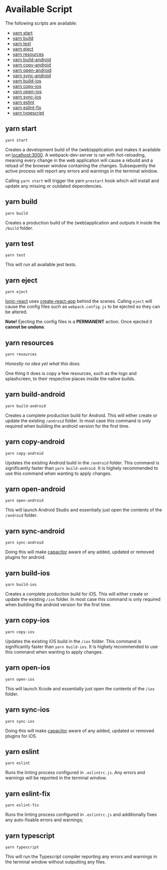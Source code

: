 # Available Script

The following scripts are available:
 - [yarn start](#yarn-start)
 - [yarn build](#yarn-build)
 - [yarn test](#yarn-test)
 - [yarn eject](#yarn-eject)
 - [yarn resources](#yarn-resources)
 - [yarn build-android](#yarn-build-android)
 - [yarn copy-android](#yarn-copy-android)
 - [yarn open-android](#yarn-open-android)
 - [yarn sync-android](#yarn-sync-android)
 - [yarn build-ios](#yarn-build-ios)
 - [yarn copy-ios](#yarn-copy-ios)
 - [yarn open-ios](#yarn-open-ios)
 - [yarn sync-ios](#yarn-sync-ios)
 - [yarn eslint](#yarn-eslint)
 - [yarn eslint-fix](#yarn-eslint-fix)
 - [yarn typescript](#yarn-typescript)

## yarn start
```
yarn start
```
Creates a development build of the (web)application and makes it available on [localhost:3000](localhost:3000). A webpack-dev-server is ran with hot-reloading, meaning every change in the web application will cause a rebuild and a reload of the browser window containing the changes. Subsequently the active process will report any errors and warnings in the terminal window.

Calling `yarn start` will trigger the yarn `prestart` hook which will install and update any missing or outdated dependencies.

## yarn build
```
yarn build
```
Creates a production build of the (web)application and outputs it inside the `/build` folder.

## yarn test
```
yarn test
```
This will run all available jest tests.

## yarn eject
```
yarn eject
```
[Ionic-react](https://ionicframework.com/docs/react) uses [create-react-app](https://create-react-app.dev/) behind the scenes. Calling `eject` will cause the config files such as `webpack.config.js` to be ejected so they can be altered.

**Note!** Ejecting the config files is a **PERMANENT** action. Once ejected it **cannot be undone**.

## yarn resources
```
yarn resources
```

_Honestly no idea yet what this does._

One thing it does is copy a few resources, such as the logo and splashcreen, to their respective places inside the native builds.

## yarn build-android
```
yarn build-android
```
Creates a complete production build for Android. This will either create or update the existing `/android` folder. In most case this command is only required when building the android version for the first time.

## yarn copy-android
```
yarn copy-android
```
Updates the existing Android build in the `/android` folder. This command is significantly faster than `yarn build-android`. It is highely recommended to use this command when wanting to apply changes.

## yarn open-android
```
yarn open-android
```
This will launch Android Studio and essentially just open the contents of the `/android` folder.

## yarn sync-android
```
yarn sync-android
```
Doing this will make [capacitor](https://capacitorjs.com/docs) aware of any added, updated or removed plugins for android.

## yarn build-ios
```
yarn build-ios
```
Creates a complete production build for iOS. This will either create or update the existing `/ios` folder. In most case this command is only required when building the android version for the first time.

## yarn copy-ios
```
yarn copy-ios
```
Updates the existing iOS build in the `/ios` folder. This command is significantly faster than `yarn build-ios`. It is highely recommended to use this command when wanting to apply changes.

## yarn open-ios
```
yarn open-ios
```
This will launch Xcode and essentially just open the contents of the `/ios` folder.

## yarn sync-ios
```
yarn sync-ios
```
Doing this will make [capacitor](https://capacitorjs.com/docs) aware of any added, updated or removed plugins for iOS.

## yarn eslint
```
yarn eslint
```
Runs the linting process configured in `.eslintrc.js`. Any errors and warnings will be reported in the terminal window.

## yarn eslint-fix
```
yarn eslint-fix
```
Runs the linting process configured in `.eslintrc.js` and additionally fixes any auto-fixable errors and warnings;

## yarn typescript
```
yarn typescript
```
This will run the Typescript compiler reporting any errors and warnings in the terminal window without outputting any files.